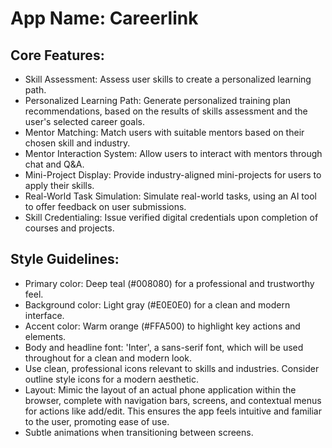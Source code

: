 # **App Name**: Careerlink

## Core Features:

- Skill Assessment: Assess user skills to create a personalized learning path.
- Personalized Learning Path: Generate personalized training plan recommendations, based on the results of skills assessment and the user's selected career goals.
- Mentor Matching: Match users with suitable mentors based on their chosen skill and industry.
- Mentor Interaction System: Allow users to interact with mentors through chat and Q&A.
- Mini-Project Display: Provide industry-aligned mini-projects for users to apply their skills.
- Real-World Task Simulation: Simulate real-world tasks, using an AI tool to offer feedback on user submissions.
- Skill Credentialing: Issue verified digital credentials upon completion of courses and projects.

## Style Guidelines:

- Primary color: Deep teal (#008080) for a professional and trustworthy feel.
- Background color: Light gray (#E0E0E0) for a clean and modern interface.
- Accent color: Warm orange (#FFA500) to highlight key actions and elements.
- Body and headline font: 'Inter', a sans-serif font, which will be used throughout for a clean and modern look.
- Use clean, professional icons relevant to skills and industries. Consider outline style icons for a modern aesthetic.
- Layout: Mimic the layout of an actual phone application within the browser, complete with navigation bars, screens, and contextual menus for actions like add/edit. This ensures the app feels intuitive and familiar to the user, promoting ease of use.
- Subtle animations when transitioning between screens.